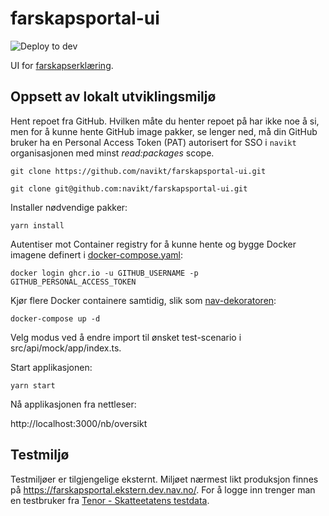 # farskapsportal-ui

![Deploy to dev](https://github.com/navikt/farskapsportal-ui/workflows/Deploy%20to%20dev/badge.svg)

UI for [farskapserklæring](https://www.nav.no/erklaer-farskap).

## Oppsett av lokalt utviklingsmiljø

Hent repoet fra GitHub. Hvilken måte du henter repoet på har ikke noe å si, men for å kunne hente GitHub image pakker,
se
lenger ned, må din GitHub bruker ha en Personal Access Token (PAT) autorisert for SSO i ``navikt`` organisasjonen med
minst *read:packages*
scope.

```
git clone https://github.com/navikt/farskapsportal-ui.git
```

```
git clone git@github.com:navikt/farskapsportal-ui.git
```

Installer nødvendige pakker:

```
yarn install
```

Autentiser mot Container registry for å kunne hente og bygge Docker imagene definert
i [docker-compose.yaml](docker-compose.yaml):

```
docker login ghcr.io -u GITHUB_USERNAME -p GITHUB_PERSONAL_ACCESS_TOKEN
```

Kjør flere Docker containere samtidig, slik som [nav-dekoratoren](https://github.com/navikt/nav-dekoratoren):

```
docker-compose up -d
```

Velg modus ved å endre import til ønsket test-scenario i src/api/mock/app/index.ts.

Start applikasjonen:

```
yarn start
```

Nå applikasjonen fra nettleser:

http://localhost:3000/nb/oversikt

## Testmiljø

Testmiljøer er tilgjengelige eksternt. Miljøet nærmest likt produksjon finnes
på https://farskapsportal.ekstern.dev.nav.no/. For å logge inn trenger man en
testbruker fra [Tenor - Skatteetatens testdata](https://www.skatteetaten.no/skjema/testdata/).
